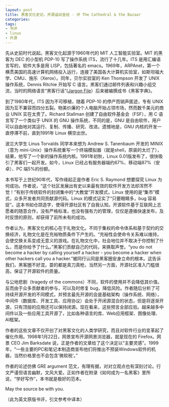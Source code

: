 ```yaml
---
layout: post
title: 黑客文化史记，开源运动圣经 - 评 The Cathedral & the Bazaar
categories: 
tags:
- 书评
- linux
- 开源
---
```

先从史前时代说起。黑客文化起源于1960年代的 MIT 人工智能实验室。MIT 的黑客为 DEC 的小型机 PDP-10 写了操作系统 ITS，流行了十几年。ITS 是用汇编语言写的，软件大多是用 LISP，包括著名的 emacs。1969年，ARPAnet，第一个横贯美国的高速计算机网络投入运行，连接了美国各大计算机实验室，如斯坦福大学、CMU、施乐（Xerox）。同年，贝尔实验室的 Ken Thompson 开发了 UNIX 操作系统，Dennis Ritchie 开始写 C 语言。黑客们通过邮件列表和兴趣小组交流，当时的网络语言“黑客行话”([Jargon File](http://www.tuxedo.org/jargon)）后来被编撰成书《黑客字典》。

到了1980年代，ITS 因为不可移植，随着 PDP-10 的停产而销声匿迹，专有 UNIX 因为互不兼容而四分五裂。物美价廉的个人电脑开始占领市场，然而数千美元的商业 UNIX 实在太贵了。Richard Stallman 创建了自由软件基金会（FSF），用 C 语言写了一个类似于 UNIX 的 GNU 操作系统，不同的是，GNU 是自由软件，用户可以自由地对其运行、复制、传播、研究、改进。遗憾地是，GNU 内核的开发一直停滞不前，直到1991年 Linux 横空出世。

波兰大学生 Linus Torvalds 同学本来想为 Andrew S. Tanenbaum 开发的 MINIX（意为 mini-Unix）操作系统重写一个终端模拟器（就是shell，原装的太烂了），结果，他写了一个新的操作系统内核。1991年初秋，Linux 0.01版发布了，很快吸引了黑客们一起开发。如今，Linux 已经占有服务器端约67%、移动端87%（安卓）、PC 端5%的份额。

本书写于上世纪90年代，写作缘起正是作者 Eric S. Raymond 想要探究 Linux 为何成功。作者说，“这个社区发展出有史以来最有效的软件开发方法却浑然不觉！”有别于传统软件的封闭集中的“大教堂”开发模式，Linux 使用的是“集市”模式，众多开发者共同贡献源代码。Linux 的模式证实了“只要眼睛多，bug 容易捉”。这本书如仓颉造字，使得开源社区有了自我认知。开源软件基于互联网上志愿者的随意合作，没有严格标准，也没有强有力的管理，仅仅是遵循快速发布，及时反馈的原则，却获得了前所未有的成功。

作者认为，黑客文化的核心在于礼物文化。不同于集权的命令体系和基于契约的交换经济，礼物文化是在充裕物质条件下产生的。“充裕性会使命令关系难以维持，会使交换关系变成无意义的游戏。在礼物文化中，社会地位并不取决于你控制了什么，而是你给予了什么。”黑客们贡献自己的代码，来换取声誉。“you do not become a hacker by calling yourself a hacker - you become a hacker when other hackers call you a hacker.”被同行认同是黑客圈安身立命的根本。这告诉我们，黑客圈不好混，耍的都是真刀真枪，当然另一方面，开源社区准入门槛很高，保证了开源软件的质量。

与公地悲剧（tragedy of the commons）不同，软件的使用并不会降低其价值。反而由于众多贡献者的参与，可以及时修复 bug，降低风险。作者随后分析了可持续开源开发的不同模式，并预言最先开源的会是基础架构（操作系统、网络），中间件（数据库、开发工具、应用协议）会处于开闭源混合的状态，但是将逐渐开源，只有顶层的应用还可以保持闭源。现在看来，这些预言全部应验。越来越多中间件以及一些应用工具开源了，比如各种语言的库、Web应用框架、图像处理、AI框架。

作者的这些文章不仅开创了对黑客文化的人类学研究，而且对软件行业的变革起了催化作用。1998年1月22日，网景宣布开源网景浏览器，就是现在的 Firefox。网景 CEO Jim Barksdate 说，正是作者的文章给了这个决定以“主要灵感”。1999年，“一些主要的PC和笔记本制造商宣布他们将推出不预装Windows软件的机器，当然价格里也不会包含’微软税‘。”

作者的论述仿佛 GRE argument 范文，有理有据，对对立观点也有深刻讨论。行文严谨但语言幽默，文风大爱。正如作者在附录《如何成为一名黑客》里所说，“学好写作”，本书就是极好的范本。

May the source be with you.

（此为英文原版书评，引文参考中译本）
